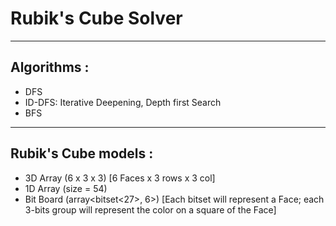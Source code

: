 # Rubik's Cube Solver

----
## Algorithms :
- DFS
- ID-DFS: Iterative Deepening, Depth first Search
- BFS

---
## Rubik's Cube models :
- 3D Array (6 x 3 x 3) [6 Faces x 3 rows x 3 col]
- 1D Array (size = 54)
- Bit Board (array<bitset<27>, 6>) [Each bitset will represent a Face; each 3-bits group will represent the color on a square of the Face]